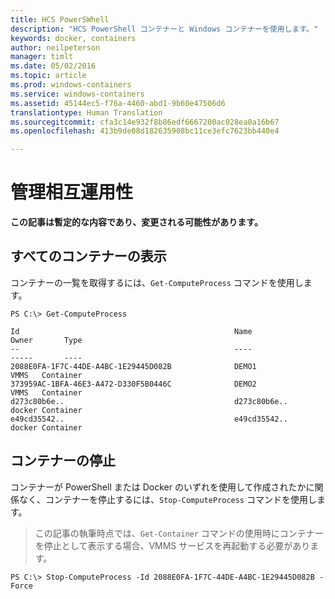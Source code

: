 ```yaml
---
title: HCS PowerSWhell
description: "HCS PowerShell コンテナーと Windows コンテナーを使用します。"
keywords: docker, containers
author: neilpeterson
manager: timlt
ms.date: 05/02/2016
ms.topic: article
ms.prod: windows-containers
ms.service: windows-containers
ms.assetid: 45144ec5-f76a-4460-abd1-9b60e47506d6
translationtype: Human Translation
ms.sourcegitcommit: cfa3c14e932f8b86edf6667200ac028ea0a16b67
ms.openlocfilehash: 413b9de08d182635908bc11ce3efc7623bb440e4

---
```


# 管理相互運用性

**この記事は暫定的な内容であり、変更される可能性があります。** 

## すべてのコンテナーの表示

コンテナーの一覧を取得するには、`Get-ComputeProcess` コマンドを使用します。

```none
PS C:\> Get-ComputeProcess

Id                                                Name                                      Owner       Type
--                                                ----                                      -----       ----
2088E0FA-1F7C-44DE-A4BC-1E29445D082B              DEMO1                                     VMMS   Container
373959AC-1BFA-46E3-A472-D330F5B0446C              DEMO2                                     VMMS   Container
d273c80b6e..                                      d273c80b6e..                              docker Container
e49cd35542..                                      e49cd35542..                              docker Container
```

## コンテナーの停止

コンテナーが PowerShell または Docker のいずれを使用して作成されたかに関係なく、コンテナーを停止するには、`Stop-ComputeProcess` コマンドを使用します。

> この記事の執筆時点では、`Get-Container` コマンドの使用時にコンテナーを停止として表示する場合、VMMS サービスを再起動する必要があります。

```none
PS C:\> Stop-ComputeProcess -Id 2088E0FA-1F7C-44DE-A4BC-1E29445D082B -Force
```



<!--HONumber=Jun16_HO4-->


